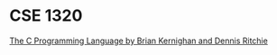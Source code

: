 # CSE 1320
[The C Programming Language by Brian Kernighan and Dennis Ritchie](https://www.amazon.com/Programming-Language-2nd-Brian-Kernighan/dp/0131103628/ref=sr_1_2?keywords=C+Programming+Language%2C+2nd+Edition&qid=1567954596&s=gateway&sr=8-2)





